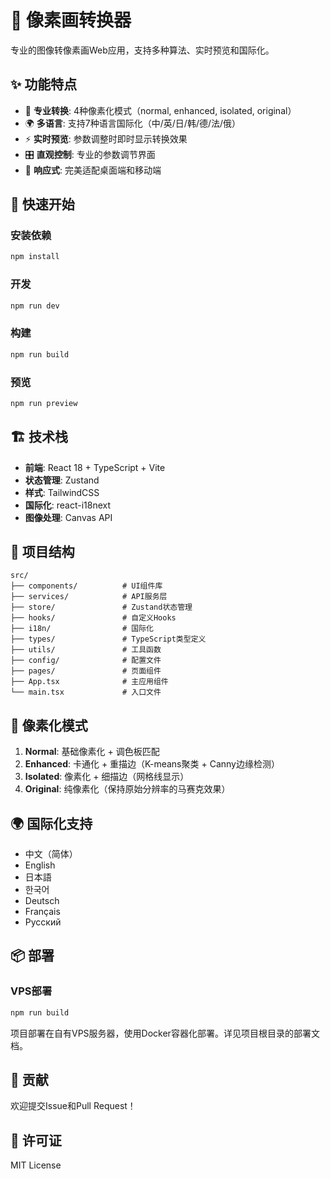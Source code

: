 # 🎨 像素画转换器

专业的图像转像素画Web应用，支持多种算法、实时预览和国际化。

## ✨ 功能特点

- 🎯 **专业转换**: 4种像素化模式（normal, enhanced, isolated, original）
- 🌍 **多语言**: 支持7种语言国际化（中/英/日/韩/德/法/俄）
- ⚡ **实时预览**: 参数调整时即时显示转换效果
- 🎛️ **直观控制**: 专业的参数调节界面
- 📱 **响应式**: 完美适配桌面端和移动端

## 🚀 快速开始

### 安装依赖
```bash
npm install
```

### 开发
```bash
npm run dev
```

### 构建
```bash
npm run build
```

### 预览
```bash
npm run preview
```

## 🏗️ 技术栈

- **前端**: React 18 + TypeScript + Vite
- **状态管理**: Zustand
- **样式**: TailwindCSS
- **国际化**: react-i18next
- **图像处理**: Canvas API

## 📁 项目结构

```
src/
├── components/          # UI组件库
├── services/            # API服务层
├── store/               # Zustand状态管理
├── hooks/               # 自定义Hooks
├── i18n/                # 国际化
├── types/               # TypeScript类型定义
├── utils/               # 工具函数
├── config/              # 配置文件
├── pages/               # 页面组件
├── App.tsx              # 主应用组件
└── main.tsx             # 入口文件
```

## 🎨 像素化模式

1. **Normal**: 基础像素化 + 调色板匹配
2. **Enhanced**: 卡通化 + 重描边（K-means聚类 + Canny边缘检测）
3. **Isolated**: 像素化 + 细描边（网格线显示）
4. **Original**: 纯像素化（保持原始分辨率的马赛克效果）

## 🌍 国际化支持

- 中文（简体）
- English
- 日本語
- 한국어
- Deutsch
- Français
- Русский

## 📦 部署

### VPS部署
```bash
npm run build
```

项目部署在自有VPS服务器，使用Docker容器化部署。详见项目根目录的部署文档。

## 🤝 贡献

欢迎提交Issue和Pull Request！

## 📄 许可证

MIT License